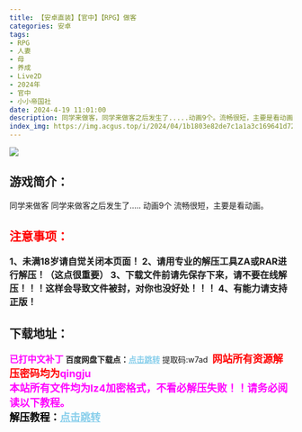 ```yaml
---
title: 【安卓直装】【官中】【RPG】做客
categories: 安卓
tags:
- RPG
- 人妻
- 母
- 养成
- Live2D
- 2024年
- 官中
- 小小帝国社
date: 2024-4-19 11:01:00
description: 同学来做客，同学来做客之后发生了.....动画9个。流畅很短，主要是看动画。
index_img: https://img.acgus.top/i/2024/04/1b1803e82de7c1a1a3c169641d724c61.webp
---
```

![](https://img.acgus.top/i/2024/04/1b1803e82de7c1a1a3c169641d724c61.webp)
## 游戏简介：
同学来做客
同学来做客之后发生了.....
动画9个
流畅很短，主要是看动画。
<br>





## <font color=#FF0000 >注意事项：</font>
<font size=3><b>1、未满18岁请自觉关闭本页面！
2、请用专业的解压工具ZA或RAR进行解压！（这点很重要）
3、下载文件前请先保存下来，请不要在线解压！！！这样会导致文件被封，对你也没好处！！！
4、有能力请支持正版！</b></font>

## 下载地址：
<font color=#FF00FF size=3><b>已打中文补丁</b></font>
<b>百度网盘下载点：</b><a href="https://pan.baidu.com/s/1nih530ypHIS2o0EUAie2AQ?pwd=w7ad" style="color: #87CEEB;"><b>点击跳转</b></a> 提取码:w7ad
<a style="padding: 0" href="https://post.qingju.org/AD/"><img style="max-width:100%" src="https://img.acgus.top/i/2024/07/478f689b8021d8d499ab43d21acf137a.gif" alt=""></a>
<b><font color=#FF0000 size=4>网站所有资源解压密码均为</b></font><b><font color=#FF00FF size=4>qingju</font><font color=#FF0000 ></font></b><br><b><font color=#FF00FF size=4>本站所有文件均为lz4加密格式，不看必解压失败！！请务必阅读以下教程。</b></font><br><b><font color=#000 size=4>解压教程：</b><a href="https://post.qingju.org/tutorial/000/" style="color: #87CEEB;"><b>点击跳转</b></a>